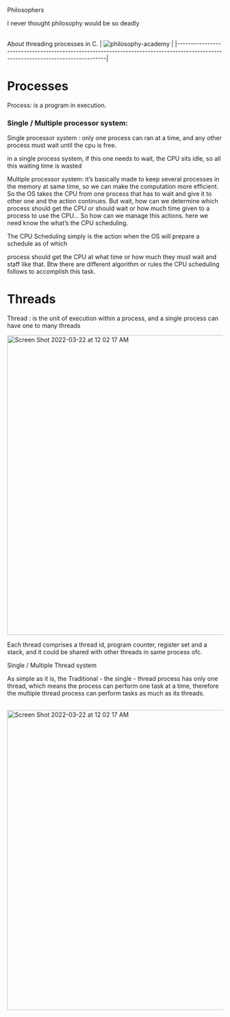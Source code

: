 Philosophers<br/>

I never thought philosophy would be so deadly 
<br><br>

About threading processes in C.
|    ![philosophy-academy](https://user-images.githubusercontent.com/94312066/156004849-42e6e5f3-4dce-4042-a918-7a34f7cba8de.gif)  |
|----------------------------------------------------------------------------------------------------------------------------------|

# Processes

Process: is a program in execution.

### Single / Multiple processor system:

Single processor system : only one process can ran at a time, and any other process must wait until the cpu is free.

in a single process system, if this one needs to wait, the CPU sits idle, so all this waiting time is wasted

Multiple processor system: it’s basically made to keep several processes in the memory at same time, so we can make the computation more efficient. So the OS takes the CPU from one process that has to wait and give it to other one and the action continues. But wait, how can we determine which process should get the CPU or should wait or how much time given to a process to use the CPU... So how can we manage this actions. here we need know the what’s the CPU scheduling.

The CPU Scheduling simply is the action when the OS will prepare a schedule as of which

process should get the CPU at what time or how much they must wait and staff like that. Btw there are different algorithm or rules the CPU scheduling follows to accomplish this task.

# Threads

Thread : is the unit of execution within a process, and a single process can have one to many threads

<img width="698" alt="Screen Shot 2022-03-22 at 12 02 17 AM" src="https://user-images.githubusercontent.com/94312066/161652722-404a8758-b2da-4d5e-9dd2-32dcee2e4941.png">

Each thread comprises a thread id, program counter, register set and a stack, and it could be shared with other threads in same process ofc.

Single / Multiple Thread system

As simple as it is, the Traditional - the single - thread process has only one thread, which means the process can perform one task at a time, therefore the multiple thread process can perform tasks as much as its threads.

<br/>

<img width="698" alt="Screen Shot 2022-03-22 at 12 02 17 AM" src="https://s3.us-west-2.amazonaws.com/secure.notion-static.com/b9494a6d-38e6-4263-a2fd-d9b84199dca7/main-qimg-68418f141f67cd2ff285758e44c07f6b-lq.jpeg?X-Amz-Algorithm=AWS4-HMAC-SHA256&X-Amz-Content-Sha256=UNSIGNED-PAYLOAD&X-Amz-Credential=AKIAT73L2G45EIPT3X45%2F20220415%2Fus-west-2%2Fs3%2Faws4_request&X-Amz-Date=20220415T163736Z&X-Amz-Expires=86400&X-Amz-Signature=54815fea6f3572ad6e33b36452ab866eeba5a5bade573427335c94f8b9e42816&X-Amz-SignedHeaders=host&response-content-disposition=filename%20%3D%22main-qimg-68418f141f67cd2ff285758e44c07f6b-lq.jpeg%22&x-id=GetObject">
